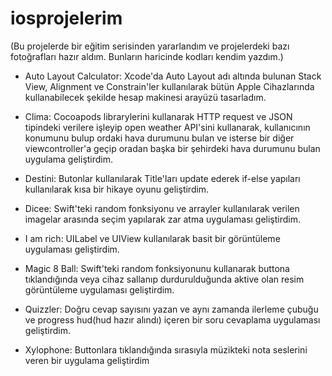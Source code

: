 # iosprojelerim 

(Bu projelerde bir eğitim serisinden yararlandım ve projelerdeki bazı fotoğrafları hazır aldım. Bunların haricinde kodları kendim yazdım.)

- Auto Layout Calculator: Xcode'da Auto Layout adı altında bulunan Stack View, Alignment ve Constrain'ler kullanılarak bütün Apple Cihazlarında kullanabilecek şekilde hesap makinesi arayüzü tasarladım.


- Clima: Cocoapods librarylerini kullanarak HTTP request ve JSON tipindeki verilere işleyip open weather API'sini kullanarak, kullanıcının konumunu bulup ordaki hava durumunu bulan ve isterse bir diğer viewcontroller'a geçip oradan başka bir şehirdeki hava durumunu bulan uygulama geliştirdim. 


- Destini: Butonlar kullanılarak Title'ları update ederek if-else yapıları kullanılarak kısa bir hikaye oyunu geliştirdim.


- Dicee: Swift'teki random fonksiyonu ve arrayler kullanılarak verilen imagelar arasında seçim yapılarak zar atma uygulaması geliştirdim.


- I am rich: UILabel ve UIView kullanılarak basit bir görüntüleme uygulaması geliştirdim.


- Magic 8 Ball: Swift'teki random fonksiyonunu kullanarak buttona tıklandığında veya cihaz sallanıp durdurulduğunda aktive olan resim görüntüleme uygulaması geliştirdim.


- Quizzler: Doğru cevap sayısını yazan ve aynı zamanda ilerleme çubuğu ve progress hud(hud hazır alındı) içeren bir soru cevaplama uygulaması geliştirdim.


- Xylophone: Buttonlara tıklandığında sırasıyla müzikteki nota seslerini veren bir uygulama geliştirdim
